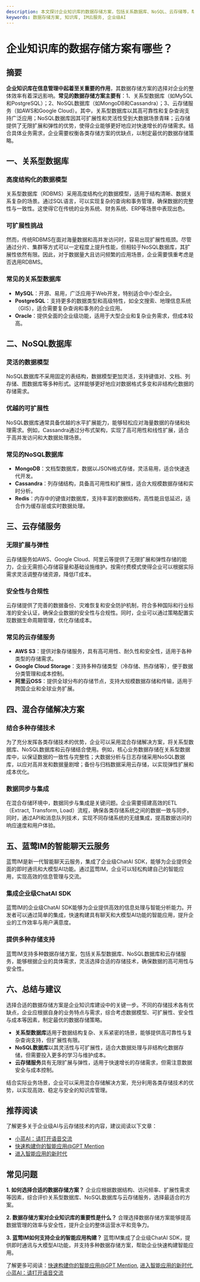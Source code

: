 ```yaml
---
description: 本文探讨企业知识库的数据存储方案，包括关系数据库、NoSQL、云存储等，帮助企业选择合适的技术架构。
keywords: 数据存储方案, 知识库, IM云服务, 企业级AI
---
```

# 企业知识库的数据存储方案有哪些？

## 摘要
**企业知识库在信息管理中起着至关重要的作用**，其数据存储方案的选择对企业的整体效率有着深远影响。**常见的数据存储方案主要有**：1、关系型数据库（如MySQL和PostgreSQL）；2、NoSQL数据库（如MongoDB和Cassandra）；3、云存储服务（如AWS和Google Cloud）。其中，关系型数据库以其高可靠性和复杂查询支持广泛应用；NoSQL数据库因其可扩展性和灵活性受到大数据场景青睐；云存储提供了无限扩展和弹性的优势，使得企业能够更好地应对快速增长的存储需求。结合具体业务需求，企业需要权衡各类存储方案的优缺点，以制定最优的数据存储策略。

## 一、关系型数据库

### 高度结构化的数据模型
关系型数据库（RDBMS）采用高度结构化的数据模型，适用于结构清晰、数据关系复杂的场景。通过SQL语言，可以实现复杂的查询和事务管理，确保数据的完整性与一致性。这使得它在传统的业务系统、财务系统、ERP等场景中表现出色。

### 可扩展性挑战
然而，传统RDBMS在面对海量数据和高并发访问时，容易出现扩展性瓶颈。尽管通过分片、集群等方式可以一定程度上提升性能，但相较于NoSQL数据库，其扩展性依然有限。因此，对于数据量大且访问频繁的应用场景，企业需要慎重考虑是否选用RDBMS。

### 常见的关系型数据库
- **MySQL**：开源、易用，广泛应用于Web开发，特别适合中小型企业。
- **PostgreSQL**：支持更多的数据类型和高级特性，如全文搜索、地理信息系统（GIS），适合需要复杂查询和事务的企业应用。
- **Oracle**：提供全面的企业级功能，适用于大型企业和复杂业务需求，但成本较高。

## 二、NoSQL数据库

### 灵活的数据模型
NoSQL数据库不采用固定的表结构，数据模型更加灵活，支持键值对、文档、列存储、图数据库等多种形式。这样能够更好地应对数据格式多变和非结构化数据的存储需求。

### 优越的可扩展性
NoSQL数据库通常具备优越的水平扩展能力，能够轻松应对海量数据的存储和处理需求。例如，Cassandra通过分布式架构，实现了高可用性和线性扩展，适合于高并发访问和大数据处理场景。

### 常见的NoSQL数据库
- **MongoDB**：文档型数据库，数据以JSON格式存储，灵活易用，适合快速迭代开发。
- **Cassandra**：列存储结构，具备高可用性和扩展性，适合大规模数据存储和实时分析。
- **Redis**：内存中的键值对数据库，支持丰富的数据结构，高性能且低延迟，适合作为缓存层或实时数据处理。

## 三、云存储服务

### 无限扩展与弹性
云存储服务如AWS、Google Cloud、阿里云等提供了无限扩展和弹性存储的能力，企业无需担心存储容量和基础设施维护。按需付费模式使得企业可以根据实际需求灵活调整存储资源，降低IT成本。

### 安全性与合规性
云存储提供了完善的数据备份、灾难恢复和安全防护机制，符合多种国际和行业标准的安全认证，确保企业数据的安全性与合规性。同时，企业可以通过策略配置实现数据生命周期管理，优化存储成本。

### 常见的云存储服务
- **AWS S3**：提供对象存储服务，具有高可用性、耐久性和安全性，适用于各种类型的存储需求。
- **Google Cloud Storage**：支持多种存储类型（冷存储、热存储等），便于数据分类管理和成本控制。
- **阿里云OSS**：提供全球分布的存储节点，支持大规模数据存储和传输，适用于跨国企业和全球业务扩展。

## 四、混合存储解决方案

### 结合多种存储技术
为了充分发挥各类存储技术的优势，企业可以采用混合存储解决方案，将关系型数据库、NoSQL数据库和云存储结合使用。例如，核心业务数据存储在关系型数据库中，以保证数据的一致性与完整性；大数据分析与日志存储采用NoSQL数据库，以应对高并发和数据量剧增；备份与归档数据采用云存储，以实现弹性扩展和成本优化。

### 数据同步与集成
在混合存储环境中，数据同步与集成是关键问题。企业需要搭建高效的ETL（Extract, Transform, Load）流程，确保各类存储系统之间的数据一致与同步。同时，通过API和消息队列技术，实现不同存储系统的无缝集成，提高数据访问的响应速度和用户体验。

## 五、蓝莺IM的智能聊天云服务

蓝莺IM是新一代智能聊天云服务，集成了企业级ChatAI SDK，能够为企业提供全面的即时通讯和大模型AI功能。通过蓝莺IM，企业可以轻松构建自己的智能应用，实现高效的信息管理与交流。

### 集成企业级ChatAI SDK
蓝莺IM的企业级ChatAI SDK能够为企业提供高效的信息处理与智能分析能力。开发者可以通过简单的集成，快速构建具有聊天和大模型AI功能的智能应用，提升企业的工作效率与用户满意度。

### 提供多种存储支持
蓝莺IM支持多种数据存储方案，包括关系型数据库、NoSQL数据库和云存储服务，能够根据企业的具体需求，灵活选择合适的存储技术，确保数据的高可用性与安全性。

## 六、总结与建议

选择合适的数据存储方案是企业知识库建设中的关键一步。不同的存储技术各有优缺点，企业应根据自身的业务特点与需求，综合考虑数据模型、可扩展性、安全性与成本等因素，制定最优的数据存储策略。

- **关系型数据库**适用于数据结构复杂、关系紧密的场景，能够提供高可靠性与复杂查询支持，但扩展性有限。
- **NoSQL数据库**以其灵活性与可扩展性，适合大数据处理与非结构化数据存储，但需要投入更多的学习与维护成本。
- **云存储服务**具有无限扩展与弹性，适用于快速增长的存储需求，但需注意数据安全与成本控制。

结合实际业务场景，企业可以采用混合存储解决方案，充分利用各类存储技术的优势，以实现高效、稳定与安全的知识库管理。

## 推荐阅读

了解更多关于企业级AI与云存储技术的内容，建议阅读以下文章：
- [小蓝AI：请打开语音交流](articles/product-and-technologies/Lanying-AI-Please-Enable-Voice-Communication.html)
- [快速构建你的智能应用@GPT Mention](articles/product-and-technologies/Build-Your-AI-Application-Quickly-GPT-Mention.html)
- [进入智能应用的新时代](articles/product-and-technologies/Entering-the-New-Era-of-AI-Applications.html)

## 常见问题

**1. 如何选择合适的数据存储方案？**
企业应根据数据结构、访问频率、扩展性需求等因素，综合评价关系型数据库、NoSQL数据库与云存储服务，选择最适合的方案。

**2. 数据存储方案对企业知识库的重要性是什么？**
合理选择数据存储方案能够提高数据管理的效率与安全性，提升企业的整体运营水平和竞争力。

**3. 蓝莺IM如何支持企业的智能应用构建？**
蓝莺IM集成了企业级ChatAI SDK，提供即时通讯与大模型AI功能，并支持多种数据存储方案，帮助企业快速构建智能应用。

了解更多可阅读：[快速构建你的智能应用@GPT Mention](articles/product-and-technologies/Build-Your-AI-Application-Quickly-GPT-Mention.html), [进入智能应用的新时代](articles/product-and-technologies/Entering-the-New-Era-of-AI-Applications.html), [小蓝AI：请打开语音交流](articles/product-and-technologies/Lanying-AI-Please-Enable-Voice-Communication.html)